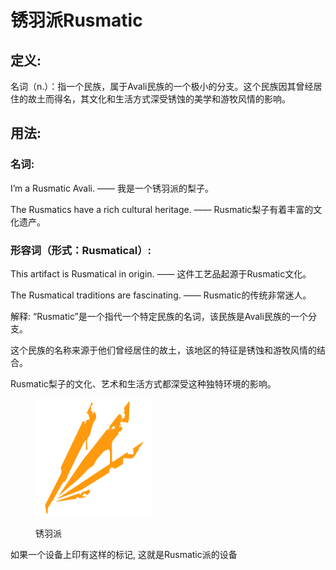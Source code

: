 # 锈羽派Rusmatic

## 定义:&#x20;

名词（n.）：指一个民族，属于Avali民族的一个极小的分支。这个民族因其曾经居住的故土而得名，其文化和生活方式深受锈蚀的美学和游牧风情的影响。

## 用法:

### 名词:&#x20;

I’m a Rusmatic Avali. —— 我是一个锈羽派的梨子。&#x20;

The Rusmatics have a rich cultural heritage. —— Rusmatic梨子有着丰富的文化遗产。&#x20;

### 形容词（形式：Rusmatical）:

This artifact is Rusmatical in origin. —— 这件工艺品起源于Rusmatic文化。&#x20;

The Rusmatical traditions are fascinating. —— Rusmatic的传统非常迷人。&#x20;

解释: “Rusmatic”是一个指代一个特定民族的名词，该民族是Avali民族的一个分支。

这个民族的名称来源于他们曾经居住的故土，该地区的特征是锈蚀和游牧风情的结合。

Rusmatic梨子的文化、艺术和生活方式都深受这种独特环境的影响。

<figure><img src="../.gitbook/assets/RUSMATIC_LOGO.png" alt="" width="188"><figcaption><p>锈羽派</p></figcaption></figure>

如果一个设备上印有这样的标记, 这就是Rusmatic派的设备
